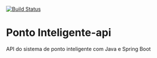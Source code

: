 [![Build Status](https://travis-ci.org/SamuelsjO/ponto-inteligente-api.svg?branch=master)](https://travis-ci.org/SamuelsjO/ponto-inteligente-api)
# Ponto Inteligente-api
API do sistema de ponto inteligente com Java e Spring Boot
